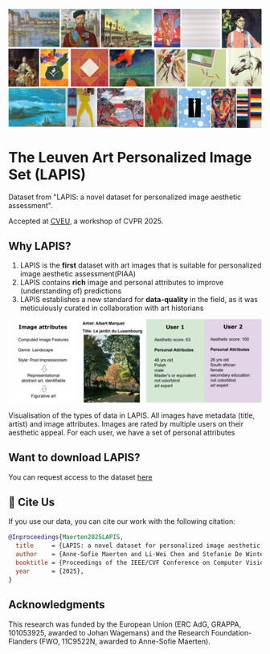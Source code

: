 ![Set of example images in LAPIS](set_imgs.jpg)
# The Leuven Art Personalized Image Set (LAPIS)
Dataset from "LAPIS: a novel dataset for personalized image aesthetic assessment".

Accepted at [CVEU](https://cveu.github.io/), a workshop of CVPR 2025.



## Why LAPIS?
1. LAPIS is the **first** dataset with art images that is suitable for personalized image aesthetic assessment(PIAA)
2. LAPIS contains **rich** image and personal attributes to improve (understanding of) predictions
4. LAPIS establishes a new standard for **data-quality** in the field, as it was meticulously curated in collaboration with art historians

<p align="center">
  <img src="img_labels.png" width="550" alt="image example with all its attributes">
</p>

Visualisation of the types of data in LAPIS. All images have metadata (title, artist) and image attributes. Images are rated by multiple users on their aesthetic appeal. For each user, we have a set of personal attributes

## Want to download LAPIS?
You can request access to the dataset [here]()

## 📖 Cite Us
If you use our data, you can cite our work with the following citation:

```bibtex
@Inproceedings{Maerten2025LAPIS,
  title     = {LAPIS: a novel dataset for personalized image aesthetic assessment},
  author    = {Anne-Sofie Maerten and Li-Wei Chen and Stefanie De Winter and Christophe Bossens and Johan Wagemans},
  booktitle = {Proceedings of the IEEE/CVF Conference on Computer Vision and Pattern Recognition (CVPR) Workshops},
  year      = {2025},
}
```

## Acknowledgments
This research was funded by the European Union (ERC AdG, GRAPPA, 101053925, awarded to Johan Wagemans) and the Research Foundation-Flanders (FWO, 11C9522N, awarded to Anne-Sofie Maerten).

